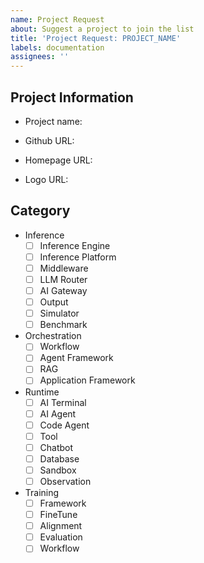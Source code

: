 ```yaml
---
name: Project Request
about: Suggest a project to join the list
title: 'Project Request: PROJECT_NAME'
labels: documentation
assignees: ''
---
```


## Project Information

<!-- Project name: Agent Development Kit (ADK) -->
- Project name:
<!-- Github URL: https://github.com/google/adk-python -->
- Github URL:
<!-- Homepage URL: https://google.github.io/adk-docs (optional for MCP Server and MCP Client categories) -->
- Homepage URL:
<!-- Logo URL: https://raw.githubusercontent.com/google/adk-python/main/assets/agent-development-kit.png (optional, use default.png if not provided) -->
- Logo URL:
<!-- Logo Name: agent-development-kit.png (optional, if you want to specify a custom filename) -->

## Category

<!-- Select one of category for the project -->

- Inference
    - [ ] Inference Engine
    - [ ] Inference Platform
    - [ ] Middleware
    - [ ] LLM Router
    - [ ] AI Gateway
    - [ ] Output
    - [ ] Simulator
    - [ ] Benchmark
- Orchestration
    - [ ] Workflow
    - [ ] Agent Framework
    - [ ] RAG
    - [ ] Application Framework
- Runtime
    - [ ] AI Terminal
    - [ ] AI Agent
    - [ ] Code Agent
    - [ ] Tool
    - [ ] Chatbot
    - [ ] Database
    - [ ] Sandbox
    - [ ] Observation
- Training
    - [ ] Framework
    - [ ] FineTune
    - [ ] Alignment
    - [ ] Evaluation
    - [ ] Workflow
